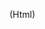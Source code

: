 (Html)
<!DOCTYPE html>
<html lang="pt-BR">
<head>
    <meta charset="UTF-8">
    <meta name="viewport" content="width=device-width, initial-scale=1.0">
    <title>Criação de Ficha - D&D 5e</title>
    <link rel="stylesheet" href="resources/styles.css">
    <script>
        // Função para calcular o modificador baseado no valor do atributo
        function calcularModificador(valor) {
            return Math.floor((valor - 10) / 2);
        }

        // Função para atualizar os modificadores conforme os atributos são preenchidos
        function atualizarModificador(idAtributo, idModificador) {
            const valorAtributo = document.getElementById(idAtributo).value;
            const modificador = calcularModificador(valorAtributo);
            document.getElementById(idModificador).textContent = modificador >= 0 ? `+${modificador}` : modificador;
        }
    </script>
</head>
<body>
    
    <header>
        <h1>Criação de Ficha de Personagem - D&D 5e</h1>
    </header>
    
    <section>
        <form action="/criar_ficha" method="POST">
            <label for="name">Nome do Personagem:</label>
            <input type="text" id="name" name="name" required>

            <label for="class">Classe:</label>
            <select id="class" name="class">
                <option value="sem class">Sem Classe</option>
                <option value="guerreiro">Guerreiro</option>
                <option value="mago">Mago</option>
                <option value="ladino">Ladino</option>
                <!-- Adicionar outras classes -->
            </select>

            <label for="level">Nível:</label>
            <input type="number" id="level" name="level" min="1" max="20">

            <!-- Força -->
            <span id="mod_strength">+0</span>
            <label for="strength">Força:</label>
            <input type="number" id="strength" name="strength" min="1" max="20" oninput="atualizarModificador('strength', 'mod_strength')">
            

            <!-- Destreza -->
            <span id="mod_dexterity">+0</span>
            <label for="dexterity">Destreza:</label>
            <input type="number" id="dexterity" name="dexterity" min="1" max="20" oninput="atualizarModificador('dexterity', 'mod_dexterity')">
            

            <!-- Constituição -->
            <span id="mod_constitution">+0</span>
            <label for="constitution">Constituição:</label>
            <input type="number" id="constitution" name="constitution" min="1" max="20" oninput="atualizarModificador('constitution', 'mod_constitution')">
            

            <!-- Inteligência -->
            <span id="mod_intelligence">+0</span>
            <label for="intelligence">Inteligência:</label>
            <input type="number" id="intelligence" name="intelligence" min="1" max="20" oninput="atualizarModificador('intelligence', 'mod_intelligence')">
            

            <!-- Sabedoria -->
            <span id="mod_wisdom">+0</span>
            <label for="wisdom">Sabedoria:</label>
            <input type="number" id="wisdom" name="wisdom" min="1" max="20" oninput="atualizarModificador('wisdom', 'mod_wisdom')">
            

            <!-- Carisma -->
            <span id="mod_charisma">+0</span>
            <label for="charisma">Carisma:</label>
            <input type="number" id="charisma" name="charisma" min="1" max="20" oninput="atualizarModificador('charisma', 'mod_charisma')">
            
            <button type="submit">Criar Ficha</button>
        </form>
    </section>
</body>
------------------------------------------------------------------------------------------------------------------------------------------------------------------------------------------
(Css)

body {
    font-family: Arial, sans-serif;
    background-color: #f4f4f4;
    color: #333;
}

header {
    background-color: #444;
    color: white;
    padding: 10px;
    text-align: center;
}

form {
    max-width: 600px;
    margin: 20px auto;
    padding: 20px;
    background-color: #fff;
    border-radius: 8px;
    box-shadow: 0 0 10px rgba(0, 0, 0, 0.1);
}

label {
    display: block;
    margin-bottom: 5px;
}

input, select {
    width: 100%;
    padding: 8px;
    margin-bottom: 15px;
    border: 1px solid #ccc;
    border-radius: 4px;
}

button {
    width: 100%;
    padding: 10px;
    background-color: #444;
    color: white;
    border: none;
    border-radius: 4px;
    cursor: pointer;
}

button:hover {
    background-color: #555;
}
